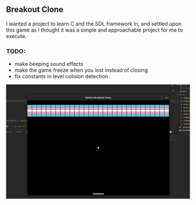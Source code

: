 ## Breakout Clone
I wanted a project to learn C and the SDL framework in, and settled upon this game as I thought it was a simple and approachable project for me to execute.

### TODO:
- make beeping sound effects
- make the game freeze when you lost instead of closing
- fix constants in level colision detection

![preview image](./docs/preview.gif)